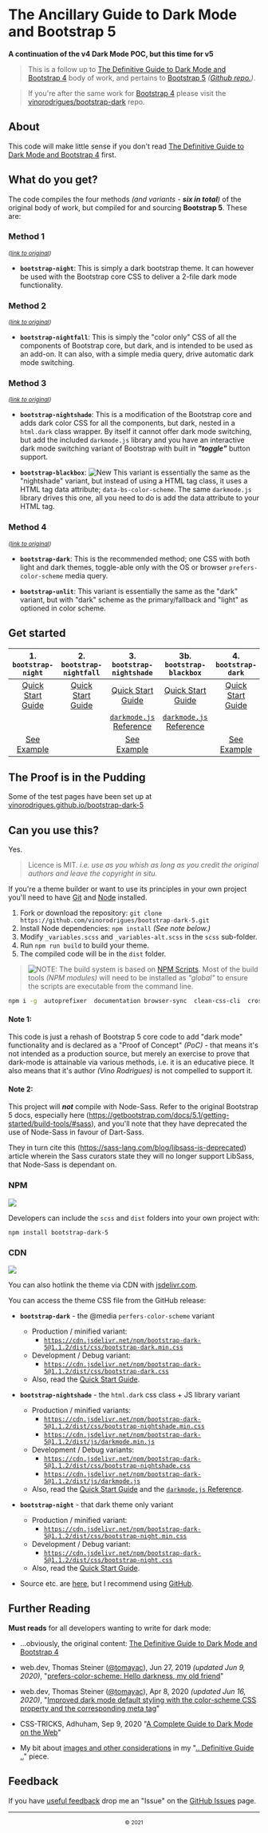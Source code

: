 # The Ancillary Guide to Dark Mode and Bootstrap 5
**A continuation of the v4 Dark Mode POC, but this time for v5**

> This is a follow up to [The Definitive Guide to Dark Mode and Bootstrap 4](http://vinorodrigues.github.io/bootstrap-dark) body of work,
> and pertains to [Bootstrap 5](https://getbootstrap.com) *([Github repo.](https://github.com/twbs/bootstrap))*.

> If you're after the same work for [Bootstrap 4](https://getbootstrap.com/docs/4.5/) please visit the [vinorodrigues/bootstrap-dark](https://github.com/vinorodrigues/bootstrap-dark) repo.


## About

This code will make little sense if you don't read
[The Definitive Guide to Dark Mode and Bootstrap 4](http://vinorodrigues.github.io/bootstrap-dark) first.


## What do you get?

The code compiles the four methods *(and variants - **six in total**)* of the original body of work, but compiled for and sourcing **Bootstrap 5**.  These are:

### Method 1

<small>*([link to original](https://github.com/vinorodrigues/bootstrap-dark/blob/master/README.md#method-1))*</small>

  *  **`bootstrap-night`**: This is simply a dark bootstrap theme.  It can however be used with the Bootstrap core CSS to deliver a 2-file dark mode functionality.

### Method 2

<small>*([link to original](https://github.com/vinorodrigues/bootstrap-dark/blob/master/README.md#method-2))*</small>

  * **`bootstrap-nightfall`**: This is simply the "color only" CSS of all the  components of Bootstrap core, but dark, and is intended to be used as an add-on.  It can also, with a simple media query, drive automatic dark mode switching.

### Method 3

<small>*([link to original](https://github.com/vinorodrigues/bootstrap-dark/blob/master/README.md#method-3))*</small>

  * **`bootstrap-nightshade`**: This is a modification of the Bootstrap core and adds dark color CSS for all the components, but dark, nested in a `html.dark` class wrapper.  By itself it cannot offer dark mode switching, but add the included `darkmode.js` library and you have an interactive dark mode switching variant of Bootstrap with built in ***"toggle"*** button support.

  * **`bootstrap-blackbox`**: ![New](https://img.shields.io/badge/NEW-red) This variant is essentially the same as the "nightshade" variant, but instead of using a HTML tag class, it uses a HTML tag data attribute; `data-bs-color-scheme`.  The same `darkmode.js` library drives this one, all you need to do is add the data attribute to your HTML tag.

### Method 4

<small>*([link to original](https://github.com/vinorodrigues/bootstrap-dark/blob/master/README.md#method-4))*</small>

  * **`bootstrap-dark`**: This is the recommended method; one CSS with both light and dark themes, toggle-able only with the OS or browser `prefers-color-scheme` media query.

  * **`bootstrap-unlit`**: This variant is essentially the same as the "dark" variant, but with "dark" scheme as the primary/fallback and "light" as optioned in color scheme.

## Get started

| **1.** `bootstrap-night` | **2.** `bootstrap-nightfall` | **3.** `bootstrap-nightshade` | **3b.** `bootstrap-blackbox` | **4.** `bootstrap-dark` | **4b.** `bootstrap-unlit` |
|:---:|:---:|:---:|:---:|:---:|:---:|
| [Quick Start Guide](docs/bootstrap-night.md) | [Quick Start Guide](docs/bootstrap-nightfall.md) | [Quick Start Guide](docs/bootstrap-nightshade.md) | [Quick Start Guide](docs/bootstrap-blackbox.md) | [Quick Start Guide](docs/bootstrap-dark.md) | [Quick Start Guide](docs/bootstrap-unlit.md) |
| | | [`darkmode.js` Reference](docs/darkmode.js.md) | [`darkmode.js` Reference](docs/darkmode.js.md) | | |
| [See Example](https://vinorodrigues.github.io/bootstrap-dark-5/examples/cheatsheet-night.html) | | [See Example](https://vinorodrigues.github.io/bootstrap-dark-5/examples/cheatsheet-nightshade.html) | | [See Example](https://vinorodrigues.github.io/bootstrap-dark-5/examples/cheatsheet-dark.html) | |

## The Proof is in the Pudding

Some of the test pages have been set up at [vinorodrigues.github.io/bootstrap-dark-5](https://vinorodrigues.github.io/bootstrap-dark-5/)


## Can you use this?

Yes.

> Licence is MIT.  *i.e. use as you whish as long as you credit the original authors and leave the copyright in situ.*

If you're a theme builder or want to use its principles in your own project you'll need to have
[Git](https://help.github.com/articles/set-up-git) and [Node](https://nodejs.org/) installed.

1. Fork or download the repository: `git clone https://github.com/vinorodrigues/bootstrap-dark-5.git`
2. Install Node dependencies: `npm install`  *(See note below.)*
3. Modify `_variables.scss` and `_variables-alt.scss` in the `scss` sub-folder.
4. Run `npm run build` to build your theme.
5. The compiled code will be in the `dist` folder.

> ![NOTE:](https://img.shields.io/badge/NOTE%3A-069) The build system is based on [NPM Scripts](https://docs.npmjs.com/cli/v6/using-npm/scripts). Most of the build tools _(NPM modules)_ will need to be installed as *"global"* to ensure the scripts are executable from the command line.

```bash
npm i -g  autoprefixer  documentation browser-sync  clean-css-cli  cross-env  eslint  eslint-config-xo  eslint-plugin-import  eslint-plugin-unicorn  find-unused-sass-variables  imagemin-cli  nodemon  npm-run-all  postcss-cli  rtlcss  sass  stylelint  stylelint-config-twbs-bootstrap  svgo  terser typescript
```

#### Note 1:

This code is just a rehash of Bootstrap 5 core code to add "dark mode" functionality and is declared as a "Proof of Concept" *(PoC)* - that means it's not intended as a production source, but merely an exercise to prove that dark-mode is attainable via various methods, i.e. it is an educative piece.  It also means that it's author *(Vino Rodrigues)* is not compelled to support it.

#### Note 2:

This project will ***not*** compile with Node-Sass.  Refer to the original Bootstrap 5 docs, especially here (https://getbootstrap.com/docs/5.1/getting-started/build-tools/#sass), and you'll note that they have deprecated the use of Node-Sass in favour of Dart-Sass.

They in turn cite this (https://sass-lang.com/blog/libsass-is-deprecated) article wherein the Sass curators state they will no longer support LibSass, that Node-Sass is dependant on.


### NPM

[![](https://img.shields.io/npm/v/bootstrap-dark-5)](http://npmjs.com/package/bootstrap-dark-5)

Developers can include the `scss` and `dist` folders into your own project with:

`npm install bootstrap-dark-5`


### CDN

[![](https://data.jsdelivr.com/v1/package/npm/bootstrap-dark-5/badge?style=rounded)](https://www.jsdelivr.com/package/npm/bootstrap-dark-5)

You can also hotlink the theme via CDN with [jsdelivr.com](https://www.jsdelivr.com).

You can access the theme CSS file from the GitHub release:

* **`bootstrap-dark`** - the @media `perfers-color-scheme` variant
  * Production / minified variant:
    * [`https://cdn.jsdelivr.net/npm/bootstrap-dark-5@1.1.2/dist/css/bootstrap-dark.min.css`](https://cdn.jsdelivr.net/npm/bootstrap-dark-5@1.1.2/dist/css/bootstrap-dark.min.css)
  * Development / Debug variant:
    * [`https://cdn.jsdelivr.net/npm/bootstrap-dark-5@1.1.2/dist/css/bootstrap-dark.css`](https://cdn.jsdelivr.net/npm/bootstrap-dark-5@1.1.2/dist/css/bootstrap-dark.css)
  * Also, read the [Quick Start Guide](docs/bootstrap-dark.md).

* **`bootstrap-nightshade`** - the `html.dark` css class + JS library variant
  * Production / minified variants:
    * [`https://cdn.jsdelivr.net/npm/bootstrap-dark-5@1.1.2/dist/css/bootstrap-nightshade.min.css`](https://cdn.jsdelivr.net/npm/bootstrap-dark-5@1.1.2/dist/css/bootstrap-nightshade.min.css)
    * [`https://cdn.jsdelivr.net/npm/bootstrap-dark-5@1.1.2/dist/js/darkmode.min.js`](https://cdn.jsdelivr.net/npm/bootstrap-dark-5@1.1.2/dist/js/darkmode.min.js)
  * Development / Debug variants:
    * [`https://cdn.jsdelivr.net/npm/bootstrap-dark-5@1.1.2/dist/css/bootstrap-nightshade.css`](https://cdn.jsdelivr.net/npm/bootstrap-dark-5@1.1.2/dist/css/bootstrap-nightshade.css)
    * [`https://cdn.jsdelivr.net/npm/bootstrap-dark-5@1.1.2/dist/js/darkmode.js`](https://cdn.jsdelivr.net/npm/bootstrap-dark-5@1.1.2/dist/js/darkmode.js)
  * Also, read the [Quick Start Guide](docs/bootstrap-nightshade.md) and the [`darkmode.js` Reference](docs/darkmode.js.md).

* **`bootstrap-night`** - that dark theme only variant
  * Production / minified variant:
    * [`https://cdn.jsdelivr.net/npm/bootstrap-dark-5@1.1.2/dist/css/bootstrap-night.min.css`](https://cdn.jsdelivr.net/npm/bootstrap-dark-5@1.1.2/dist/css/bootstrap-night.min.css)
  * Development / Debug variant:
    * [`https://cdn.jsdelivr.net/npm/bootstrap-dark-5@1.1.2/dist/css/bootstrap-night.css`](https://cdn.jsdelivr.net/npm/bootstrap-dark-5@1.1.2/dist/css/bootstrap-night.css)
  * Also, read the [Quick Start Guide](docs/bootstrap-night.md).

* Source etc. are [here](https://cdn.jsdelivr.net/gh/vinorodrigues/bootstrap-dark-5/), but I recommend using [GitHub](https://github.com/vinorodrigues/bootstrap-dark-5).


## Further Reading

**Must reads** for all developers wanting to write for dark mode:

* ...obviously, the original content: [The Definitive Guide to Dark Mode and Bootstrap 4](http://vinorodrigues.github.io/bootstrap-dark#readme)

* web.dev, Thomas Steiner ([@tomayac](https://github.com/tomayac)), Jun 27, 2019 *(updated Jun 9, 2020)*, "[prefers-color-scheme: Hello darkness, my old friend](https://web.dev/prefers-color-scheme/)"

* web.dev, Thomas Steiner ([@tomayac](https://github.com/tomayac)), Apr 8, 2020 *(updated Jun 16, 2020)*, "[Improved dark mode default styling with the color-scheme CSS property and the corresponding meta tag](https://web.dev/color-scheme/)"

* CSS-TRICKS, Adhuham, Sep 9, 2020 "[A Complete Guide to Dark Mode on the Web](https://css-tricks.com/a-complete-guide-to-dark-mode-on-the-web/)"

* My bit about [images and other considerations](https://vinorodrigues.github.io/bootstrap-dark/readme.html#but-thats-not-enough) in my "[.. Definitive Guide ..](http://vinorodrigues.github.io/bootstrap-dark)" piece.


## Feedback

If you have [useful feedback](https://alearningaday.blog/2020/08/04/useful-feedback/) drop me an "Issue" on the [GitHub Issues](https://github.com/vinorodrigues/bootstrap-dark-5/issues) page.


---

<p align="center" style="display:block;font-size:75%;text-align:center">&copy; 2021</p>
